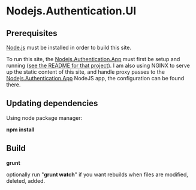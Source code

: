 Nodejs.Authentication.UI
======================



## Prerequisites ##
[Node.js](http://nodejs.org/) must be installed in order to build this site.

To run this site, the [Nodejs.Authentication.App](https://github.com/mtimmermann/Nodejs.Authentication.App) must first be setup and running ([see the README for that project](https://github.com/mtimmermann/Nodejs.Authentication.App)). I am also using NGINX to serve up the static content of this site, and handle proxy passes to the [Nodejs.Authentication.App](https://github.com/mtimmermann/Nodejs.Authentication.App) NodeJS app, the configuration can be found there.


## Updating dependencies ##
Using node package manager:

**npm install**


## Build ##
**grunt**

optionally run "**grunt watch**" if you want rebuilds when files are modified, deleted, added.
